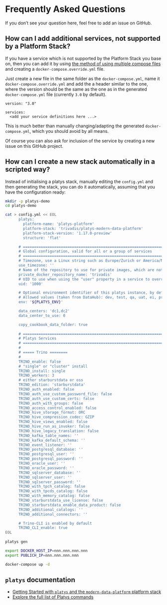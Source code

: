 # Frequently Asked Questions

If you don’t see your question here, feel free to add an issue on GitHub. 

## How can I add additional services, not supported by a Platform Stack?

If you have a service which is not supported by the Platform Stack you base on, then you can add it by using [the method of using multiple compose files](https://docs.docker.com/compose/extends/#multiple-compose-files) and creating a `docker-compose.override.yml` file.

Just create a new file in the same folder as the `docker-compose.yml`, name it `docker-compose.override.yml` and add the a header similar to the one, where the version should be the same as the one as in the generated `docker-compose.yml` file (currently `3.0` by default).

```
version: "3.0"

services:
  <add your service definitions here ...>
```

This is much better than manually changing/adapting the generated `docker-compose.yml`, which you should avoid by all means. 

Of course you can also ask for inclusion of the service by creating a new issue on this GitHub project. 

## How can I create a new stack automatically in a scripted way?

Instead of initialising a platys stack, manually editing the `config.yml` and then generating the stack, you can do it automatically, assuming that you have the configuration ready:

```bash
mkdir -p platys-demo
cd platys-demo

cat > config.yml << EOL
      platys:
        platform-name: 'platys-platform'
        platform-stack: 'trivadis/platys-modern-data-platform'
        platform-stack-version: '1.17.0-preview'
        structure: 'flat'

      # ========================================================================
      # Global configuration, valid for all or a group of services
      # ========================================================================
      # Timezone, use a Linux string such as Europe/Zurich or America/New_York
      use_timezone: ''
      # Name of the repository to use for private images, which are not on docker hub (currently only Oracle images)
      private_docker_repository_name: 'trivadis'
      # UID to use when using the "user" property in a service to override the user inside the container
      uid: '1000'

      # Optional environment identifier of this platys instance, by default take it from environment variable but can be changed to hardcoded value. 
      # Allowed values (taken from DataHub): dev, test, qa, uat, ei, pre, non_prod, prod, corp
      env: '${PLATYS_ENV}'

      data_centers: 'dc1,dc2'
      data_center_to_use: 0

      copy_cookbook_data_folder: true
      
      # ========================================================================
      # Platys Services
      # ========================================================================
      #
      # ===== Trino ========
      #
      TRINO_enable: false
      # "single" or "cluster" install
      TRINO_install: single
      TRINO_workers: 3
      # either starburstdata or oss
      TRINO_edition: 'starburstdata'
      TRINO_auth_enabled: false
      TRINO_auth_use_custom_password_file: false
      TRINO_auth_use_custom_certs: false
      TRINO_auth_with_groups: false
      TRINO_access_control_enabled: false
      TRINO_hive_storage_format: ORC
      TRINO_hive_compression_codec: GZIP
      TRINO_hive_views_enabled: false
      TRINO_hive_run_as_invoker: false
      TRINO_hive_legacy_translation: false
      TRINO_kafka_table_names: ''
      TRINO_kafka_default_schema: ''
      TRINO_event_listener: ''
      TRINO_postgresql_database: ''
      TRINO_postgresql_user: ''
      TRINO_postgresql_password: ''
      TRINO_oracle_user: ''
      TRINO_oracle_password: ''
      TRINO_sqlserver_database: ''
      TRINO_sqlserver_user: ''
      TRINO_sqlserver_password: ''
      TRINO_with_tpch_catalog: false
      TRINO_with_tpcds_catalog: false
      TRINO_with_memory_catalog: false
      TRINO_starburstdata_use_license: false
      TRINO_starburstdata_enable_data_product: false
      TRINO_additional_catalogs: ''
      TRINO_additional_connectors: ''

      # Trino-CLI is enabled by default
      TRINO_CLI_enable: true
EOL
      
platys gen

export DOCKER_HOST_IP=nnn.nnn.nnn.nnn
export PUBLICH_IP=nnn.nnn.nnn.nnn

docker-compose up -d
```
   
## `platys` documentation

* [Getting Started with `platys` and the `modern-data-platform` platform stack](../platform-stacks/modern-data-platform/documentation/getting-started.md)
* [Explore the full list of Platys commands](overview-platys-command.md)
